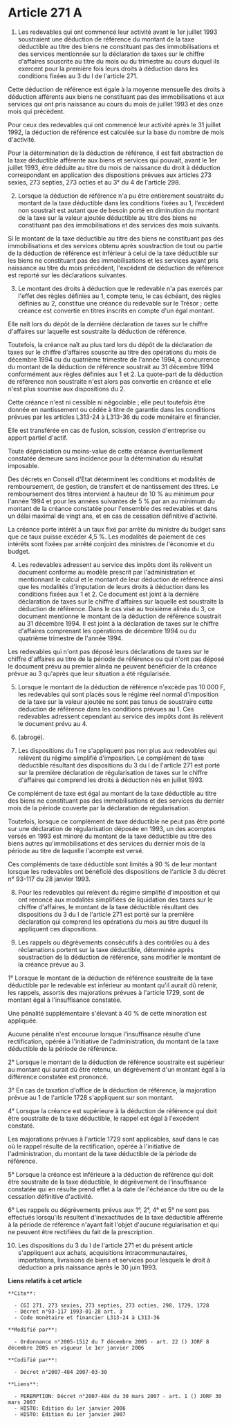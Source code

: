 # Article 271 A

1. Les redevables qui ont commencé leur activité avant le 1er juillet 1993 soustraient une déduction de référence du montant
de la taxe déductible au titre des biens ne constituant pas des immobilisations et des services mentionnée sur la déclaration
de taxes sur le chiffre d'affaires souscrite au titre du mois ou du trimestre au cours duquel ils exercent pour la première
fois leurs droits à déduction dans les conditions fixées au 3 du I de l'article 271.

Cette déduction de référence est égale à la moyenne mensuelle des droits à déduction afférents aux biens ne constituant pas
des immobilisations et aux services qui ont pris naissance au cours du mois de juillet 1993 et des onze mois qui précèdent.

Pour ceux des redevables qui ont commencé leur activité après le 31 juillet 1992, la déduction de référence est calculée sur
la base du nombre de mois d'activité.

Pour la détermination de la déduction de référence, il est fait abstraction de la taxe déductible afférente aux biens et
services qui pouvait, avant le 1er juillet 1993, être déduite au titre du mois de naissance du droit à déduction
correspondant en application des dispositions prévues aux articles 273 sexies, 273 septies, 273 octies et au 3° du 4 de
l'article 298.

2. Lorsque la déduction de référence n'a pu être entièrement soustraite du montant de la taxe déductible dans les conditions
fixées au 1, l'excédent non soustrait est autant que de besoin porté en diminution du montant de la taxe sur la valeur
ajoutée déductible au titre des biens ne constituant pas des immobilisations et des services des mois suivants.

Si le montant de la taxe déductible au titre des biens ne constituant pas des immobilisations et des services obtenu après
soustraction de tout ou partie de la déduction de référence est inférieur à celui de la taxe déductible sur les biens ne
constituant pas des immobilisations et les services ayant pris naissance au titre du mois précédent, l'excédent de déduction
de référence est reporté sur les déclarations suivantes.

3. Le montant des droits à déduction que le redevable n'a pas exercés par l'effet des règles définies au 1, compte tenu, le
cas échéant, des règles définies au 2, constitue une créance du redevable sur le Trésor ; cette créance est convertie en
titres inscrits en compte d'un égal montant.

Elle naît lors du dépôt de la dernière déclaration de taxes sur le chiffre d'affaires sur laquelle est soustraite la
déduction de référence.

Toutefois, la créance naît au plus tard lors du dépôt de la déclaration de taxes sur le chiffre d'affaires souscrite au titre
des opérations du mois de décembre 1994 ou du quatrième trimestre de l'année 1994, à concurrence du montant de la déduction
de référence soustrait au 31 décembre 1994 conformément aux règles définies aux 1 et 2. La quote-part de la déduction de
référence non soustraite n'est alors pas convertie en créance et elle n'est plus soumise aux dispositions du 2.

Cette créance n'est ni cessible ni négociable ; elle peut toutefois être donnée en nantissement ou cédée à titre de garantie
dans les conditions prévues par les articles L313-24 à L313-36 du code monétaire et financier.

Elle est transférée en cas de fusion, scission, cession d'entreprise ou apport partiel d'actif.

Toute dépréciation ou moins-value de cette créance éventuellement constatée demeure sans incidence pour la détermination du
résultat imposable.

Des décrets en Conseil d'Etat déterminent les conditions et modalités de remboursement, de gestion, de transfert et de
nantissement des titres. Le remboursement des titres intervient à hauteur de 10 % au minimum pour l'année 1994 et pour les
années suivantes de 5 % par an au minimum du montant de la créance constatée pour l'ensemble des redevables et dans un délai
maximal de vingt ans, et en cas de cessation définitive d'activité.

La créance porte intérêt à un taux fixé par arrêté du ministre du budget sans que ce taux puisse excéder 4,5 %. Les modalités
de paiement de ces intérêts sont fixées par arrêté conjoint des ministres de l'économie et du budget.

4. Les redevables adressent au service des impôts dont ils relèvent un document conforme au modèle prescrit par
l'administration et mentionnant le calcul et le montant de leur déduction de référence ainsi que les modalités d'imputation
de leurs droits à déduction dans les conditions fixées aux 1 et 2. Ce document est joint à la dernière déclaration de taxes
sur le chiffre d'affaires sur laquelle est soustraite la déduction de référence. Dans le cas visé au troisième alinéa du 3,
ce document mentionne le montant de la déduction de référence soustrait au 31 décembre 1994. Il est joint à la déclaration de
taxes sur le chiffre d'affaires comprenant les opérations de décembre 1994 ou du quatrième trimestre de l'année 1994.

Les redevables qui n'ont pas déposé leurs déclarations de taxes sur le chiffre d'affaires au titre de la période de référence
ou qui n'ont pas déposé le document prévu au premier alinéa ne peuvent bénéficier de la créance prévue au 3 qu'après que leur
situation a été régularisée.

5. Lorsque le montant de la déduction de référence n'excède pas 10 000 F, les redevables qui sont placés sous le régime réel
normal d'imposition de la taxe sur la valeur ajoutée ne sont pas tenus de soustraire cette déduction de référence dans les
conditions prévues au 1. Ces redevables adressent cependant au service des impôts dont ils relèvent le document prévu au 4.

6. (abrogé).

7. Les dispositions du 1 ne s'appliquent pas non plus aux redevables qui relèvent du régime simplifié d'imposition. Le
complément de taxe déductible résultant des dispositions du 3 du I de l'article 271 est porté sur la première déclaration de
régularisation de taxes sur le chiffre d'affaires qui comprend les droits à déduction nés en juillet 1993.

Ce complément de taxe est égal au montant de la taxe déductible au titre des biens ne constituant pas des immobilisations et
des services du dernier mois de la période couverte par la déclaration de régularisation.

Toutefois, lorsque ce complément de taxe déductible ne peut pas être porté sur une déclaration de régularisation déposée en
1993, un des acomptes versés en 1993 est minoré du montant de la taxe déductible au titre des biens autres qu'immobilisations
et des services du dernier mois de la période au titre de laquelle l'acompte est versé.

Ces compléments de taxe déductible sont limités à 90 % de leur montant lorsque les redevables ont bénéficié des dispositions
de l'article 3 du décret n° 93-117 du 28 janvier 1993.

8. Pour les redevables qui relèvent du régime simplifié d'imposition et qui ont renoncé aux modalités simplifiées de
liquidation des taxes sur le chiffre d'affaires, le montant de la taxe déductible résultant des dispositions du 3 du I de
l'article 271 est porté sur la première déclaration qui comprend les opérations du mois au titre duquel ils appliquent ces
dispositions.

9. Les rappels ou dégrèvements consécutifs à des contrôles ou à des réclamations portent sur la taxe déductible, déterminée
après soustraction de la déduction de référence, sans modifier le montant de la créance prévue au 3.

1° Lorsque le montant de la déduction de référence soustraite de la taxe déductible par le redevable est inférieur au montant
qu'il aurait dû retenir, les rappels, assortis des majorations prévues à l'article 1729, sont de montant égal à
l'insuffisance constatée.

Une pénalité supplémentaire s'élevant à 40 % de cette minoration est appliquée.

Aucune pénalité n'est encourue lorsque l'insuffisance résulte d'une rectification, opérée à l'initiative de l'administration,
du montant de la taxe déductible de la période de référence.

2° Lorsque le montant de la déduction de référence soustraite est supérieur au montant qui aurait dû être retenu, un
dégrèvement d'un montant égal à la différence constatée est prononcé.

3° En cas de taxation d'office de la déduction de référence, la majoration prévue au 1 de l'article 1728 s'appliquent sur son
montant.

4° Lorsque la créance est supérieure à la déduction de référence qui doit être soustraite de la taxe déductible, le rappel
est égal à l'excédent constaté.

Les majorations prévues à l'article 1729 sont applicables, sauf dans le cas où le rappel résulte de la rectification, opérée
à l'initiative de l'administration, du montant de la taxe déductible de la période de référence.

5° Lorsque la créance est inférieure à la déduction de référence qui doit être soustraite de la taxe déductible, le
dégrèvement de l'insuffisance constatée qui en résulte prend effet à la date de l'échéance du titre ou de la cessation
définitive d'activité.

6° Les rappels ou dégrèvements prévus aux 1°, 2°, 4° et 5° ne sont pas effectués lorsqu'ils résultent d'inexactitudes de la
taxe déductible afférente à la période de référence n'ayant fait l'objet d'aucune régularisation et qui ne peuvent être
rectifiées du fait de la prescription.

10. Les dispositions du 3 du I de l'article 271 et du présent article s'appliquent aux achats, acquisitions
intracommunautaires, importations, livraisons de biens et services pour lesquels le droit à déduction a pris naissance après
le 30 juin 1993.

**Liens relatifs à cet article**

	**Cite**:

	  - CGI 271, 273 sexies, 273 septies, 273 octies, 298, 1729, 1728
	  - Décret n°93-117 1993-01-28 art. 3
	  - Code monétaire et financier L313-24 à L313-36

	**Modifié par**:

	  - Ordonnance n°2005-1512 du 7 décembre 2005 - art. 22 () JORF 8 décembre 2005 en vigueur le 1er janvier 2006

	**Codifié par**:

	  - Décret n°2007-484 2007-03-30

	**Liens**:

	  - PEREMPTION: Décret n°2007-484 du 30 mars 2007 - art. 1 () JORF 30 mars 2007
	  - HISTO: Edition du 1er janvier 2006
	  - HISTO: Edition du 1er janvier 2007
